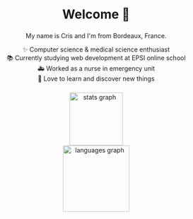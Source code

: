 <h1 align="center">Welcome 👋</h1>

###

<p align="center">My name is Cris and I'm from Bordeaux, France.</p>

<p align="center">✨ Computer science & medical science enthusiast <br>📚 Currently studying web development at EPSI online school<br>🚑 Worked as a nurse in emergency unit <br> 🔎 Love to learn and discover new things</p>

###
###

<div>
 <div align="center">
  <img src="https://github-readme-stats.vercel.app/api?username=cristelleal&hide_title=true&hide_rank=false&show_icons=true&include_all_commits=true&count_private=true&disable_animations=false&theme=dark&locale=en&hide_border=true&order=1" height="120" alt="stats graph"  />
  <br>
  <img src="https://github-readme-stats.vercel.app/api/top-langs?username=cristelleal&locale=en&hide_title=false&layout=compact&card_width=320&langs_count=5&theme=dark&hide_border=true&order=2" height="150" alt="languages graph"  />
</div>
 </div>
 
###
###
